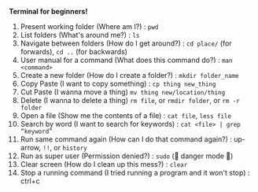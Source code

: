**Terminal for beginners!**

1. Present working folder (Where am I?) : `pwd` 
2. List folders (What's around me?) : `ls`
3. Navigate between folders (How do I get around?) : `cd place/` (for forwards), `cd ..` (for backwards)
4. User manual for a command (What does this command do?) : `man <command>`
5. Create a new folder (How do I create a folder?) : `mkdir folder_name`
6. Copy Paste (I want to copy something) : `cp thing new_thing`
7. Cut Paste (I wanna move a thing) `mv thing new/location/thing`
8. Delete (I wanna to delete a thing) `rm file`, or `rmdir folder`, or `rm -r folder`
9. Open a file (Show me the contents of a file) : `cat file`, `less file`
10. Search by word (I want to search for keywords) : `cat <file> | grep “keyword”`
11. Run same command again (How can I do that command again?) : up-arrow, `!!`, or `history`
12. Run as super user (Permission denied?) : `sudo` (🚨 danger mode 🚨)
13. Clear screen (How do I clean up this mess?) : `clear`
14. Stop a running command (I tried running a program and it won't stop) : ctrl+c
